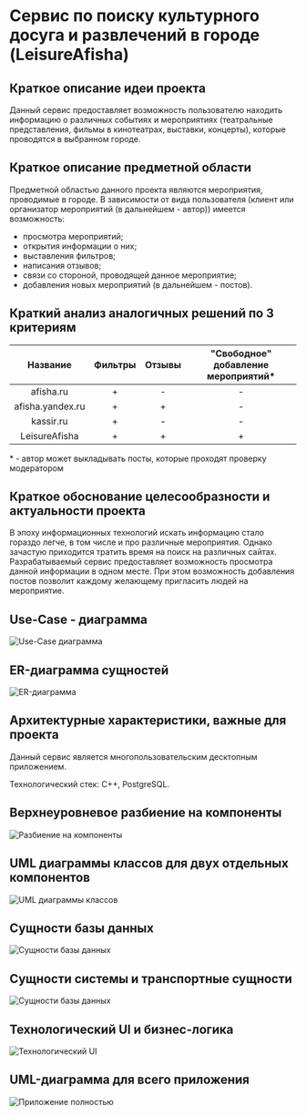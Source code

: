 # Сервиc по поиску культурного досуга и развлечений в городе (LeisureAfisha)

## Краткое описание идеи проекта
Данный сервис предоставляет возможность пользователю находить информацию о различных событиях и мероприятиях (театральные представления, фильмы в кинотеатрах, выставки, концерты), которые проводятся в выбранном городе.

## Краткое описание предметной области
Предметной областью данного проекта являются мероприятия, проводимые в городе. В зависимости от вида пользователя (клиент или организатор мероприятий (в дальнейшем - автор)) имеется возможность:
- просмотра мероприятий;
- открытия информации о них;
- выставления фильтров;
- написания отзывов;
- связи со стороной, проводящей данное мероприятие;
- добавления новых мероприятий (в дальнейшем - постов).

## Краткий анализ аналогичных решений по 3 критериям
|    Название    |Фильтры|Отзывы|"Свободное" добавление мероприятий*|
|:--------------:|:-----:|:----:|:---------------------------------:|
|afisha.ru       |   +   |   -  |                -                  |
|afisha.yandex.ru|   +   |   +  |                -                  |
|kassir.ru       |   +   |   -  |                -                  |
|LeisureAfisha   |   +   |   +  |                +                  |

\* - автор может выкладывать посты, которые проходят проверку модератором
 
## Краткое обоснование целесообразности и актуальности проекта
В эпоху информационных технологий искать информацию стало гораздо легче, в том числе и про различные мероприятия. Однако зачастую приходится тратить время на поиск на различных сайтах. Разрабатываемый сервис предоставляет возможность просмотра данной информации в одном месте. При этом возможность добавления постов позволит каждому желающему пригласить людей на мероприятие.

## Use-Case - диаграмма
![Use-Case диаграмма](inc/img/use_case.jpg)

## ER-диаграмма сущностей
![ER-диаграмма](inc/img/er.jpg)

## Архитектурные характеристики, важные для проекта
Данный сервис является многопользовательским десктопным приложением.

Технологический стек: C++, PostgreSQL.

## Верхнеуровневое разбиение на компоненты
![Разбиение на компоненты](inc/img/components.jpg)

## UML диаграммы классов для двух отдельных компонентов
![UML диаграммы классов](inc/img/classes.jpg)

## Сущности базы данных
![Сущности базы данных](inc/img/db.jpg)

## Сущности системы и транспортные сущности
![Сущности базы данных](inc/img/system_transport.jpg)

## Технологический UI и бизнес-логика
![Технологический UI](inc/img/technological.jpg)

## UML-диаграмма для всего приложения
![Приложение полностью](inc/img/full.jpg)